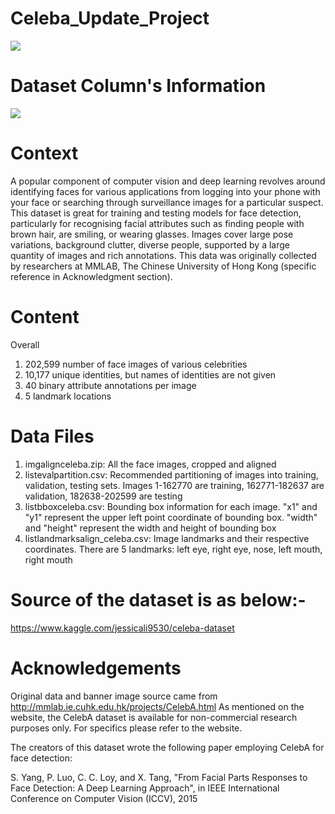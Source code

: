 # Celeba_Update_Project
<img src="https://99thingstodobeforeidie.com/wp-content/uploads/2020/09/Update-Loading.jpg">

# Dataset Column's Information

<img src="https://miro.medium.com/max/3846/1*_STk17DQhsLACP3P69IzEw.png">

# Context

A popular component of computer vision and deep learning revolves around identifying faces for various applications from logging into your phone with your face or searching through surveillance images for a particular suspect. This dataset is great for training and testing models for face detection, particularly for recognising facial attributes such as finding people with brown hair, are smiling, or wearing glasses. Images cover large pose variations, background clutter, diverse people, supported by a large quantity of images and rich annotations. This data was originally collected by researchers at MMLAB, The Chinese University of Hong Kong (specific reference in Acknowledgment section).

# Content

Overall

1. 202,599 number of face images of various celebrities
2. 10,177 unique identities, but names of identities are not given
3. 40 binary attribute annotations per image
4. 5 landmark locations


# Data Files

1. imgalignceleba.zip: All the face images, cropped and aligned
2. listevalpartition.csv: Recommended partitioning of images into training, validation, testing sets. Images 1-162770 are training, 162771-182637 are validation, 182638-202599 are testing
3. listbboxceleba.csv: Bounding box information for each image. "x1" and "y1" represent the upper left point coordinate of bounding box. "width" and "height" represent the width and height of bounding box
4. listlandmarksalign_celeba.csv: Image landmarks and their respective coordinates. There are 5 landmarks: left eye, right eye, nose, left mouth, right mouth

# Source of the dataset is as below:-
https://www.kaggle.com/jessicali9530/celeba-dataset


# Acknowledgements

Original data and banner image source came from http://mmlab.ie.cuhk.edu.hk/projects/CelebA.html
As mentioned on the website, the CelebA dataset is available for non-commercial research purposes only. For specifics please refer to the website.

The creators of this dataset wrote the following paper employing CelebA for face detection:

S. Yang, P. Luo, C. C. Loy, and X. Tang, "From Facial Parts Responses to Face Detection: A Deep Learning Approach", in IEEE International Conference on Computer Vision (ICCV), 2015
